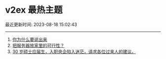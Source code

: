 # v2ex 最热主题

最近更新时间: 2023-08-18 15:02:43

--- 
1. [你为什么要说出来](https://www.v2ex.com/t/966282) 
2. [把服务器放家里的可行性？](https://www.v2ex.com/t/966307) 
3. [30 岁硕士应届生，入职央企陷入迷茫，请求各位过来人的建议。](https://www.v2ex.com/t/966335) 
